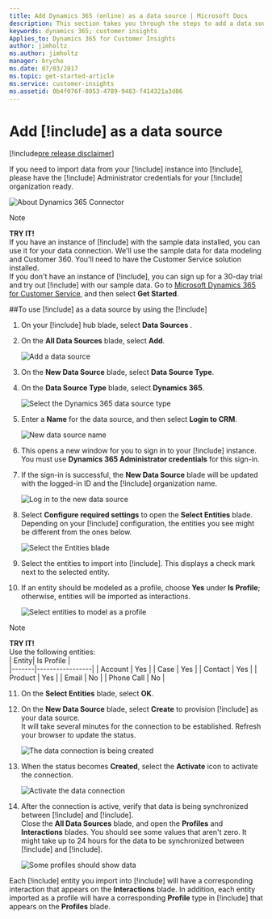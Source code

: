 ```yaml
---
title: Add Dynamics 365 (online) as a data source | Microsoft Docs
description: This section takes you through the steps to add a data source to Customer Insights.
keywords: dynamics 365; customer insights
Applies_to: Dynamics 365 for Customer Insights
author: jimholtz
ms.author: jimholtz
manager: brycho
ms.date: 07/03/2017
ms.topic: get-started-article
ms.service: customer-insights 
ms.assetid: 0b4f076f-8053-4789-9483-f414321a3d86
---
```


Add [!include[](../../includes/pn-dyn-365-online.md)] as a data source
==========================
[!include[pre release disclaimer](../../includes/cc-beta-prerelease-disclaimer.md)]

If you need to import data from your [!include[](../../includes/pn-dyn-365-online.md)] instance into [!include[](../../includes/pn-customer-insights-full.md)], please have the [!include[](../../includes/pn-dynamics-crm.md)] Administrator credentials for your [!include[](../../includes/pn-dynamics-crm.md)] organization ready.

![](../media/ConceptCRMConnector.png "About Dynamics 365 Connector") 

>[!NOTE]
>**TRY IT!** <br>
If you have an instance of [!include[](../../includes/pn-dyn-365-online.md)] with the sample data installed, you can use it for your data connection. We'll use the sample data for data modeling and Customer 360. You'll need to have the Customer Service solution installed. <br>
>If you don't have an instance of [!include[](../../includes/pn-dyn-365-online.md)], you can sign up for a 30-day trial and try out [!include[](../../includes/pn-customer-insights-short.md)] with our sample data. Go to [Microsoft Dynamics 365 for Customer Service](https://go.microsoft.com/fwlink/p/?linkid=829708), and then select **Get Started**.

##To use [!include[](../../includes/pn-dyn-365-online.md)] as a data source by using the [!include[](../../includes/pn-azure-portal.md)]

1.  On your [!include[](../../includes/pn-customer-insights-short.md)] hub blade, select **Data Sources** .

2.  On the **All Data Sources** blade, select **Add**.

    ![](../media/AddAzureBlobDataSource.png "Add a data source") 

3.  On the **New Data Source** blade, select **Data Source Type**.

4.  On the **Data Source Type** blade, select **Dynamics 365**.

    ![](../media/CRMDataSourceType.png "Select the Dynamics 365 data source type") 

5.  Enter a **Name** for the data source, and then select **Login to CRM**.

    ![](../media/NewDataSourceName.png "New data source name") 

6.  This opens a new window for you to sign in to your [!include[](../../includes/pn-dyn-365-online.md)] instance. You must use **Dynamics 365 Administrator credentials** for this sign-in.

7.  If the sign-in is successful, the **New Data Source** blade will be updated with the logged-in ID and the [!include[](../../includes/pn-dynamics-crm.md)] organization name.

    ![](../media/NewDataSourceLogin.png "Log in to the new data source") 

8.  Select **Configure required settings** to open the **Select Entities** blade. Depending on your [!include[](../../includes/pn-dynamics-crm.md)] configuration, the entities you see might be different from the ones below.

    ![](../media/SelectEntitiesBlade.png "Select the Entities blade") 

9.  Select the entities to import into [!include[](../../includes/pn-customer-insights-short.md)]. This displays a check mark next to the selected entity.

10.  If an entity should be modeled as a profile, choose **Yes** under **Is Profile**; otherwise, entities will be imported as interactions.

     ![](../media/SelectEntitiesToModelAsProfile.png "Select entities to model as a profile") 

   >[!NOTE]
   >**TRY IT!** <br>
   >Use the following entities:<br>
    | Entity| Is Profile |                                                                                                                                              
    |-------|-----------------|
    | Account     | Yes |
    | Case        | Yes |
    | Contact     | Yes |
    | Product        | Yes |
    | Email     | No |
    | Phone Call        | No |

11.  On the **Select Entities** blade, select **OK**.

12.  On the **New Data Source** blade, select **Create** to provision [!include[](../../includes/pn-dyn-365-online.md)] as your data source.<br>
     It will take several minutes for the connection to be established. Refresh your browser to update the status.

     ![](../media/CreatingDataSource650.png "The data connection is being created") 

13.  When the status becomes **Created**, select the **Activate** icon to activate the connection.

     ![](../media/ActivateConnection650.png "Activate the data connection") 

14.  After the connection is active, verify that data is being synchronized between [!include[](../../includes/pn-azure-shortest.md)] and [!include[](../../includes/pn-dynamics-crm.md)]. <br>
Close the **All Data Sources** blade, and open the **Profiles** and **Interactions** blades. You should see some values that aren't zero. It might take up to 24 hours for the data to be synchronized between [!include[](../../includes/pn-dynamics-crm.md)] and [!include[](../../includes/pn-azure-shortest.md)]. 

     ![](../media/ProfilesShowingData650.png "Some profiles should show data")

Each [!include[](../../includes/pn-dynamics-crm.md)] entity you import into [!include[](../../includes/pn-customer-insights-short.md)] will have a corresponding interaction that appears on the **Interactions** blade. In addition, each entity imported as a profile will have a corresponding **Profile** type in [!include[](../../includes/pn-customer-insights-short.md)] that appears on the **Profiles** blade.

